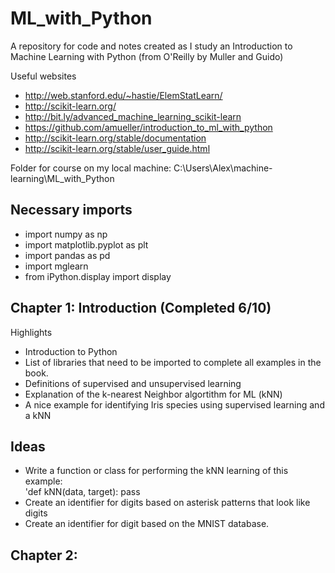 # ML_with_Python

A repository for code and notes created as I study an Introduction to Machine Learning with Python (from O'Reilly by Muller and Guido)

Useful websites
- http://web.stanford.edu/~hastie/ElemStatLearn/
- http://scikit-learn.org/
- http://bit.ly/advanced_machine_learning_scikit-learn
- https://github.com/amueller/introduction_to_ml_with_python
- http://scikit-learn.org/stable/documentation
- http://scikit-learn.org/stable/user_guide.html

Folder for course on my local machine:  C:\Users\Alex\machine-learning\ML_with_Python


## Necessary imports
* import numpy as np
* import matplotlib.pyplot as plt
* import pandas as pd
* import mglearn
* from iPython.display import display



## Chapter 1:  Introduction (Completed 6/10)
Highlights
* Introduction to Python
* List of libraries that need to be imported to complete all examples in the book.
* Definitions of supervised and unsupervised learning
* Explanation of the k-nearest Neighbor algortithm for ML (kNN)
* A nice example for identifying Iris species using supervised learning and a kNN


## Ideas
* Write a function or class for performing the kNN learning of this example:  
'def kNN(data, target): pass
* Create an identifier for digits based on asterisk patterns that look like digits
* Create an identifier for digit based on the MNIST database.


## Chapter 2:  
